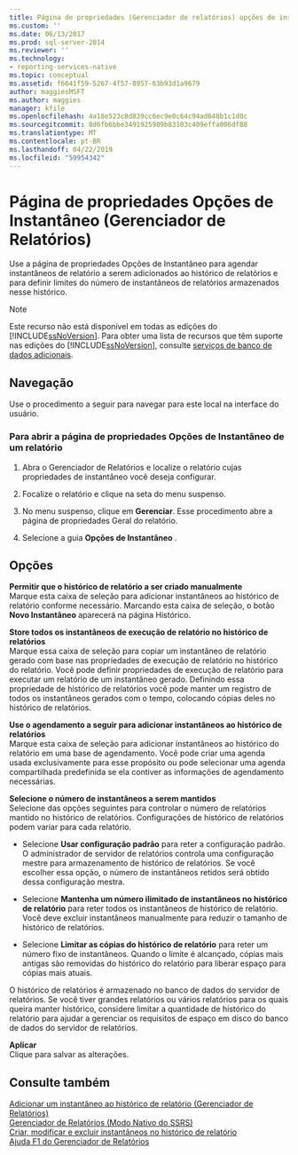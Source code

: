 ```yaml
---
title: Página de propriedades (Gerenciador de relatórios) opções de instantâneo | Microsoft Docs
ms.custom: ''
ms.date: 06/13/2017
ms.prod: sql-server-2014
ms.reviewer: ''
ms.technology:
- reporting-services-native
ms.topic: conceptual
ms.assetid: f6641f59-5267-4f57-8957-63b93d1a9679
author: maggiesMSFT
ms.author: maggies
manager: kfile
ms.openlocfilehash: 4a18e523c8d839cc6ec9e0c64c94ad648b1c1d0c
ms.sourcegitcommit: 8d6fb6bbe3491925909b83103c409effa006df88
ms.translationtype: MT
ms.contentlocale: pt-BR
ms.lasthandoff: 04/22/2019
ms.locfileid: "59954342"
---
```

# <a name="snapshot-options-properties-page-report-manager"></a>Página de propriedades Opções de Instantâneo (Gerenciador de Relatórios)
  Use a página de propriedades Opções de Instantâneo para agendar instantâneos de relatório a serem adicionados ao histórico de relatórios e para definir limites do número de instantâneos de relatórios armazenados nesse histórico.  
  
> [!NOTE]  
>  Este recurso não está disponível em todas as edições do [!INCLUDE[ssNoVersion](../includes/ssnoversion-md.md)]. Para obter uma lista de recursos que têm suporte nas edições do [!INCLUDE[ssNoVersion](../includes/ssnoversion-md.md)], consulte [serviços de banco de dados adicionais](../../2014/getting-started/features-supported-by-the-editions-of-sql-server-2014.md#Add_DBServices).  
  
## <a name="navigation"></a>Navegação  
 Use o procedimento a seguir para navegar para este local na interface do usuário.  
  
### <a name="to-open-the-snapshot-options-properties-page-for-a-report"></a>Para abrir a página de propriedades Opções de Instantâneo de um relatório  
  
1.  Abra o Gerenciador de Relatórios e localize o relatório cujas propriedades de instantâneo você deseja configurar.  
  
2.  Focalize o relatório e clique na seta do menu suspenso.  
  
3.  No menu suspenso, clique em **Gerenciar**. Esse procedimento abre a página de propriedades Geral do relatório.  
  
4.  Selecione a guia **Opções de Instantâneo** .  
  
## <a name="options"></a>Opções  
 **Permitir que o histórico de relatório a ser criado manualmente**  
 Marque esta caixa de seleção para adicionar instantâneos ao histórico de relatório conforme necessário. Marcando esta caixa de seleção, o botão **Novo Instantâneo** aparecerá na página Histórico.  
  
 **Store todos os instantâneos de execução de relatório no histórico de relatórios**  
 Marque essa caixa de seleção para copiar um instantâneo de relatório gerado com base nas propriedades de execução de relatório no histórico do relatório. Você pode definir propriedades de execução de relatório para executar um relatório de um instantâneo gerado. Definindo essa propriedade de histórico de relatórios você pode manter um registro de todos os instantâneos gerados com o tempo, colocando cópias deles no histórico de relatórios.  
  
 **Use o agendamento a seguir para adicionar instantâneos ao histórico de relatórios**  
 Marque esta caixa de seleção para adicionar instantâneos ao histórico do relatório em uma base de agendamento. Você pode criar uma agenda usada exclusivamente para esse propósito ou pode selecionar uma agenda compartilhada predefinida se ela contiver as informações de agendamento necessárias.  
  
 **Selecione o número de instantâneos a serem mantidos**  
 Selecione das opções seguintes para controlar o número de relatórios mantido no histórico de relatórios. Configurações de histórico de relatórios podem variar para cada relatório.  
  
-   Selecione **Usar configuração padrão** para reter a configuração padrão. O administrador de servidor de relatórios controla uma configuração mestre para armazenamento de histórico de relatórios. Se você escolher essa opção, o número de instantâneos retidos será obtido dessa configuração mestra.  
  
-   Selecione **Mantenha um número ilimitado de instantâneos no histórico de relatório** para reter todos os instantâneos de histórico de relatório. Você deve excluir instantâneos manualmente para reduzir o tamanho de histórico de relatórios.  
  
-   Selecione **Limitar as cópias do histórico de relatório** para reter um número fixo de instantâneos. Quando o limite é alcançado, cópias mais antigas são removidas do histórico do relatório para liberar espaço para cópias mais atuais.  
  
 O histórico de relatórios é armazenado no banco de dados do servidor de relatórios. Se você tiver grandes relatórios ou vários relatórios para os quais queira manter histórico, considere limitar a quantidade de histórico do relatório para ajudar a gerenciar os requisitos de espaço em disco do banco de dados do servidor de relatórios.  
  
 **Aplicar**  
 Clique para salvar as alterações.  
  
## <a name="see-also"></a>Consulte também  
 [Adicionar um instantâneo ao histórico de relatório &#40;Gerenciador de Relatórios&#41;](report-server/add-a-snapshot-to-report-history-report-manager.md)   
 [Gerenciador de Relatórios &#40;Modo Nativo do SSRS&#41;](../../2014/reporting-services/report-manager-ssrs-native-mode.md)   
 [Criar, modificar e excluir instantâneos no histórico de relatório](report-server/create-modify-and-delete-snapshots-in-report-history.md)   
 [Ajuda F1 do Gerenciador de Relatórios](../../2014/reporting-services/report-manager-f1-help.md)  
  
  
